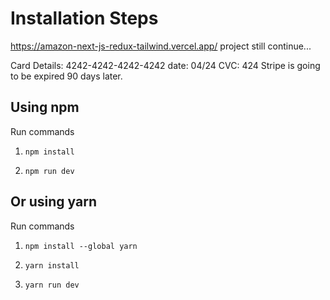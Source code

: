 # Installation Steps

https://amazon-next-js-redux-tailwind.vercel.app/  project still continue...

Card Details: 4242-4242-4242-4242
date: 04/24 CVC: 424
Stripe is going to be expired 90 days later.

## Using npm

Run commands

1) ```npm install```


2) ```npm run dev```


## Or using yarn

Run commands 

1) ```npm install --global yarn```

2) ```yarn install```

3) ```yarn run dev```


